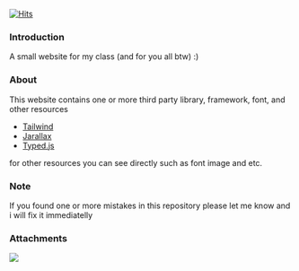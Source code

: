 [![Hits](https://hits.seeyoufarm.com/api/count/incr/badge.svg?url=https%3A%2F%2Fgithub.com%2FKhuirul-Huda%2Fwebsite-mipa-satu&count_bg=%2301FF19&title_bg=%235A535A&icon=&icon_color=%23E7E7E7&title=HITS+COUNT&edge_flat=true)](https://hits.seeyoufarm.com)

### Introduction
A small website for my class (and for you all btw) :)

### About
This website contains one or more third party library, framework, font, and other resources
* [Tailwind](https://github.com/tailwindlabs/tailwindcss)
* [Jarallax](https://github.com/nk-o/jarallax)
* [Typed.js](https://github.com/mattboldt/typed.js/)

for other resources you can see directly such as font image and etc.

### Note
If you found one or more mistakes in this repository please let me know and i will fix it immediatelly

### Attachments
![](https://raw.githubusercontent.com/Khuirul-Huda/website-mipa-satu/master/attachments/Screenshot%20from%202022-02-17%2017-04-37.png)
